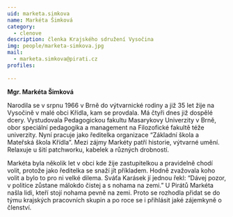 ```yaml
---
uid: marketa.simkova
name: Markéta Šimková
category:
  - clenove
description: členka Krajského sdružení Vysočina
img: people/marketa-simkova.jpg
mail:
  - marketa.simkova@pirati.cz
profiles:
  
---
```

**Mgr. Markéta Šimková**

Narodila se v srpnu 1966 v Brně do výtvarnické rodiny a již 35 let žije na Vysočině v malé obci Křídla, kam se provdala. Má čtyři dnes již dospělé dcery. Vystudovala Pedagogickou fakultu Masarykovy Univerzity v Brně, obor speciální pedagogika a management na Filozofické fakultě téže univerzity. Nyní pracuje jako ředitelka organizace “Základní škola a Mateřská škola Křídla”. Mezi zájmy Markéty patří historie, výtvarné umění. Relaxuje u šití patchworku, kabelek a různých drobností. 

Markéta byla několik let v obci kde žije zastupitelkou a pravidelně chodí volit, protože jako ředitelka se snaží jít příkladem. Hodně zvažovala koho volit a bylo to pro ni velké dilema. Sváťa Karásek jí jednou řekl: “Dávej pozor, v politice zůstane málokdo čistej a s nohama na zemi.” U Pirátů Markéta našla lidi, kteří stojí nohama pevně na zemi. Proto se rozhodla přidat se do týmu krajských pracovních skupin a po roce se i přihlásit jaké zájemkyně o členství. 


